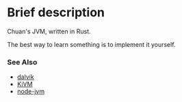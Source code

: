Brief description
=============
Chuan's JVM, written in Rust. 

The best way to learn something is to implement it yourself.

### See Also
* [dalvik](https://github.com/asnowfix/android_dalvik.git)
* [KiVM](https://github.com/imkiva/KiVM.git)
* [node-jvm](https://github.com/YaroslavGaponov/node-jvm.git)
